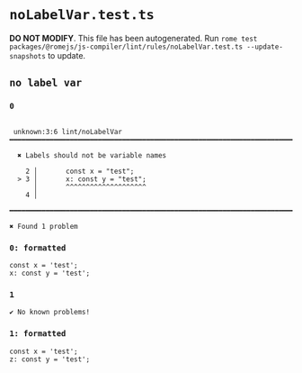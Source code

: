 # `noLabelVar.test.ts`

**DO NOT MODIFY**. This file has been autogenerated. Run `rome test packages/@romejs/js-compiler/lint/rules/noLabelVar.test.ts --update-snapshots` to update.

## `no label var`

### `0`

```

 unknown:3:6 lint/noLabelVar ━━━━━━━━━━━━━━━━━━━━━━━━━━━━━━━━━━━━━━━━━━━━━━━━━━━━━━━━━━━━━━━━━━━━━━━

  ✖ Labels should not be variable names

    2 │       const x = "test";
  > 3 │       x: const y = "test";
      │       ^^^^^^^^^^^^^^^^^^^^
    4 │

━━━━━━━━━━━━━━━━━━━━━━━━━━━━━━━━━━━━━━━━━━━━━━━━━━━━━━━━━━━━━━━━━━━━━━━━━━━━━━━━━━━━━━━━━━━━━━━━━━━━

✖ Found 1 problem

```

### `0: formatted`

```
const x = 'test';
x: const y = 'test';

```

### `1`

```
✔ No known problems!

```

### `1: formatted`

```
const x = 'test';
z: const y = 'test';

```
